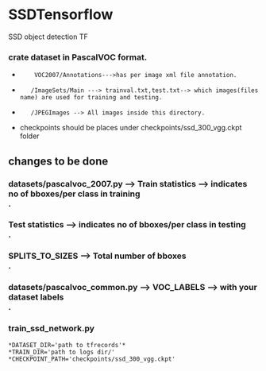 # SSDTensorflow
SSD object detection TF
### crate dataset in PascalVOC format.
*         VOC2007/Annotations--->has per image xml file annotation.
*        /ImageSets/Main ---> trainval.txt,test.txt--> which images(files name) are used for training and testing.
*        /JPEGImages --> All images inside this directory.
* checkpoints should be places under checkpoints/ssd_300_vgg.ckpt folder 
## changes to be done 
### datasets/pascalvoc_2007.py  --> Train statistics --> indicates no of bboxes/per class in training <br />.
### Test statistics  --> indicates no of bboxes/per class in testing <br />.
### SPLITS_TO_SIZES --> Total number of bboxes <br />.
### datasets/pascalvoc_common.py --> VOC_LABELS --> with your dataset labels <br />.

### train_ssd_network.py
    *DATASET_DIR='path to tfrecords'*
    *TRAIN_DIR='path to logs dir/'
    *CHECKPOINT_PATH='checkpoints/ssd_300_vgg.ckpt'
